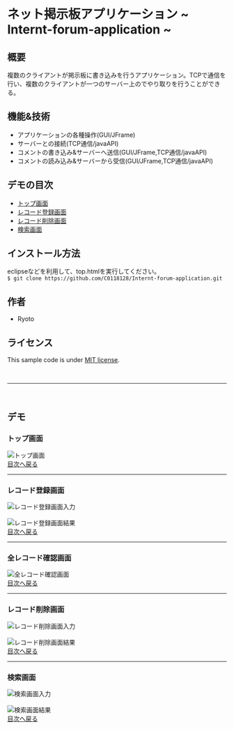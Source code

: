 # ネット掲示板アプリケーション ~ Internt-forum-application ~

## 概要
複数のクライアントが掲示板に書き込みを行うアプリケーション。TCPで通信を行い、複数のクライアントが一つのサーバー上のでやり取りを行うことができる。

## 機能&技術
* アプリケーションの各種操作(GUI/JFrame)
* サーバーとの接続(TCP通信/javaAPI)
* コメントの書き込み&サーバーへ送信(GUI/JFrame,TCP通信/javaAPI)
* コメントの読み込み&サーバーから受信(GUI/JFrame,TCP通信/javaAPI)

## デモの目次
* [トップ画面](#トップ画面)
* [レコード登録画面](#レコード登録画面)
* [レコード削除画面](#レコード削除画面)
* [検索画面](#検索画面)

## インストール方法
eclipseなどを利用して、top.htmlを実行してください。 </br>
`$ git clone https://github.com/C0118128/Internt-forum-application.git`


## 作者
* Ryoto

## ライセンス
This sample code is under [MIT license](https://en.wikipedia.org/wiki/MIT_License).

</br>

---

</br>

## デモ
### トップ画面
![トップ画面](https://github.com/C0118128/Internt-forum-application/blob/doc/images/%E3%83%88%E3%83%83%E3%83%97%E7%94%BB%E9%9D%A2.png) </br>
[目次へ戻る](#デモの目次)

---

### レコード登録画面
![レコード登録画面入力](https://github.com/C0118128/Internt-forum-application/blob/doc/images/%E3%83%AC%E3%82%B3%E3%83%BC%E3%83%89%E7%99%BB%E9%8C%B2%E7%94%BB%E9%9D%A2%E5%85%A5%E5%8A%9B.png) </br>
</br>
![レコード登録画面結果](https://github.com/C0118128/Internt-forum-application/blob/doc/images/%E3%83%AC%E3%82%B3%E3%83%BC%E3%83%89%E7%99%BB%E9%8C%B2%E7%94%BB%E9%9D%A2%E7%B5%90%E6%9E%9C.png) </br>
[目次へ戻る](#デモの目次)

---

### 全レコード確認画面
![全レコード確認画面](https://github.com/C0118128/Internt-forum-application/blob/doc/images/%E5%85%A8%E3%83%AC%E3%82%B3%E3%83%BC%E3%83%89%E7%A2%BA%E8%AA%8D%E7%94%BB%E9%9D%A2.png) </br>
[目次へ戻る](#デモの目次)

---

### レコード削除画面
![レコード削除画面入力](https://github.com/C0118128/Internt-forum-application/blob/doc/images/%E3%83%AC%E3%82%B3%E3%83%BC%E3%83%89%E5%89%8A%E9%99%A4%E7%94%BB%E9%9D%A2%E5%85%A5%E5%8A%9B.png) </br>
</br>
![レコード削除画面結果](https://github.com/C0118128/Internt-forum-application/blob/doc/images/%E3%83%AC%E3%82%B3%E3%83%BC%E3%83%89%E5%89%8A%E9%99%A4%E7%94%BB%E9%9D%A2%E7%B5%90%E6%9E%9C.png) </br>
[目次へ戻る](#デモの目次)

---

### 検索画面
![検索画面入力](https://github.com/C0118128/Internt-forum-application/blob/doc/images/%E6%A4%9C%E7%B4%A2%E7%94%BB%E9%9D%A2%E5%85%A5%E5%8A%9B.png) </br>
</br>
![検索画面結果](https://github.com/C0118128/Internt-forum-application/blob/doc/images/%E6%A4%9C%E7%B4%A2%E7%94%BB%E9%9D%A2%E7%B5%90%E6%9E%9C.png) </br>
[目次へ戻る](#デモの目次)
